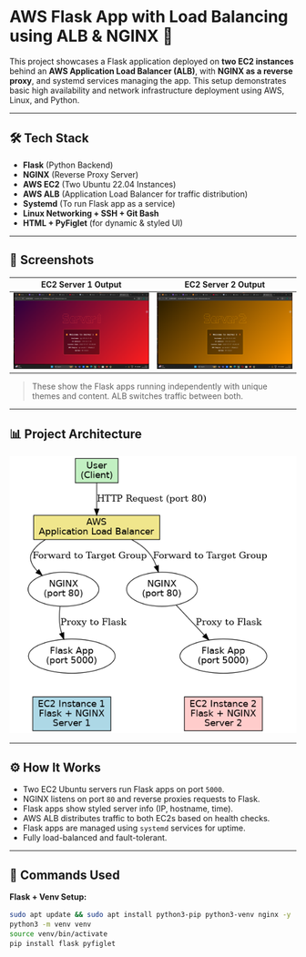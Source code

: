 # AWS Flask App with Load Balancing using ALB & NGINX 🚀

This project showcases a Flask application deployed on **two EC2 instances** behind an **AWS Application Load Balancer (ALB)**, with **NGINX as a reverse proxy**, and systemd services managing the app. This setup demonstrates basic high availability and network infrastructure deployment using AWS, Linux, and Python.

---

## 🛠️ Tech Stack

- **Flask** (Python Backend)
- **NGINX** (Reverse Proxy Server)
- **AWS EC2** (Two Ubuntu 22.04 Instances)
- **AWS ALB** (Application Load Balancer for traffic distribution)
- **Systemd** (To run Flask app as a service)
- **Linux Networking + SSH + Git Bash**
- **HTML + PyFiglet** (for dynamic & styled UI)

---

## 📸 Screenshots

| EC2 Server 1 Output | EC2 Server 2 Output |
|---------------------|---------------------|
| ![Server1](assets/server1.png) | ![Server2](assets/server2.png) |

> These show the Flask apps running independently with unique themes and content. ALB switches traffic between both.

---

## 📊 Project Architecture

![Architecture](assets/aws_flask_alb_architecture.png)

---

## ⚙️ How It Works

- Two EC2 Ubuntu servers run Flask apps on port `5000`.
- NGINX listens on port `80` and reverse proxies requests to Flask.
- Flask apps show styled server info (IP, hostname, time).
- AWS ALB distributes traffic to both EC2s based on health checks.
- Flask apps are managed using `systemd` services for uptime.
- Fully load-balanced and fault-tolerant.

---

## 🔧 Commands Used

**Flask + Venv Setup:**

```bash
sudo apt update && sudo apt install python3-pip python3-venv nginx -y
python3 -m venv venv
source venv/bin/activate
pip install flask pyfiglet
